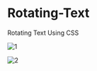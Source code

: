 # Rotating-Text
Rotating Text Using CSS

![1](https://user-images.githubusercontent.com/106744622/185838492-22ac0295-683b-4247-92e1-8248aea6dfeb.PNG)

![2](https://user-images.githubusercontent.com/106744622/185838501-5ac8f40a-4b5e-4bd5-9a94-f0dff8346288.PNG)
